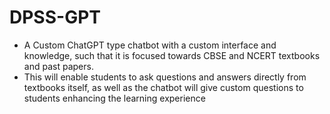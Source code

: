 # DPSS-GPT
* A Custom ChatGPT type chatbot with a custom interface and knowledge, such that it is focused towards CBSE and NCERT textbooks and past papers.
* This will enable students to ask questions and answers directly from textbooks itself, as well as the chatbot will give custom questions to students enhancing the learning experience
